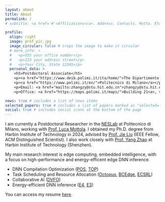 ```yaml
---
layout: about
title: About
permalink: /
# subtitle: <a href='#'>Affiliations</a>. Address. Contacts. Motto. Etc.

profile:
  align: right
  image: prof_pic.jpg
  image_circular: false # crops the image to make it circular
  # more_info: >
  #   <p>555 your office number</p>
  #   <p>123 your address street</p>
  #   <p>Your City, State 12345</p>
  personal_data: >
    <h5>Postdoctoral Associate</h5>
    <p><a href="https://www.deib.polimi.it/ita/home/">The Dipartimento di Elettronica, Informazione e Bioingegneria (DEIB)</a></p>
    <p><a href="https://www.polimi.it/en/">Politecnico di Milano</a></p>
    <p>Email: <a href="mailto:zhangzy@stu.hit.edu.cn">zhangzy@stu.hit.edu.cn</a></p>
    <p>Office: <a href="https://maps.polimi.it/maps/">Building 21<a>, via Golgi 39, Milano Leonardo’s Politecnico Campus</p>

news: true # includes a list of news items
selected_papers: true # includes a list of papers marked as "selected={true}"
social: true # includes social icons at the bottom of the page
---
```


<!-- Write your biography here. Tell the world about yourself. Link to your favorite [subreddit](http://reddit.com). You can put a picture in, too. The code is already in, just name your picture `prof_pic.jpg` and put it in the `img/` folder. -->

<!-- Put your address / P.O. box / other info right below your picture. You can also disable any of these elements by editing `profile` property of the YAML header of your `_pages/about.md`. Edit `_bibliography/papers.bib` and Jekyll will render your [publications page](/al-folio/publications/) automatically. -->

<!-- Link to your social media connections, too. This theme is set up to use [Font Awesome icons](https://fontawesome.com/) and [Academicons](https://jpswalsh.github.io/academicons/), like the ones below. Add your Facebook, Twitter, LinkedIn, Google Scholar, or just disable all of them. -->

I am currently a Postdoctoral Researcher in the [NESLab](https://www.neslab.it/) at Politecnico di Milano, working with [Prof. Luca Mottola](https://mottola.faculty.polimi.it/). I obtained my Ph.D. degree from Harbin Institute of Technology in 2024, advised by [Prof. Jie Liu](https://drjieliu.github.io/) (IEEE Fellow, ACM Distinguished Scientist). I also work closely with [Prof. Yang Zhao](https://yangece.github.io/) at Harbin Institute of Technology (Shenzhen).

My main research interest is edge computing, embedded intelligence, with a focus on high-performance and energy-efficent edge DNN inference.

- DNN Compilation Optimization ([POS](https://Bigboyzzy.github.io/assets/pdf/POS_IPSN.pdf), [TOP](https://Bigboyzzy.github.io/assets/pdf/TPDS-TOP.pdf))
- Task Scheduling and Resource Allocation ([Octopus](https://Bigboyzzy.github.io/assets/pdf/ICSOC.pdf), [BCEdge](https://Bigboyzzy.github.io/assets/pdf/BCEdge_TNSM.pdf), [ECSRL](https://Bigboyzzy.github.io/assets/pdf/ECSRL_SenSys.pdf))
- Collaborative AI ([DVFO](https://Bigboyzzy.github.io/assets/pdf/DVFO_TMC.pdf))
- Energy-efficient DNN inference ([E4](https://Bigboyzzy.github.io/assets/pdf/AAAI_E4.pdf), [E3](https://Bigboyzzy.github.io/assets/pdf/E3_sensys25.pdf))

You can access my resume [here](https://Bigboyzzy.github.io/assets/pdf/Ziyang_Zhang_CV.pdf).
